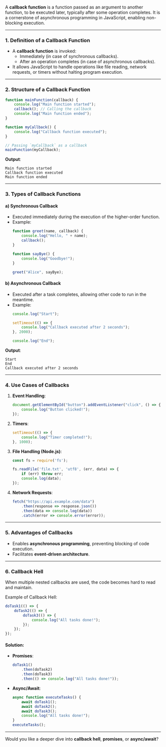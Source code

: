 A **callback function** is a function passed as an argument to another function, to be executed later, typically after some operation completes. It is a cornerstone of asynchronous programming in JavaScript, enabling non-blocking execution.

---

### 1. **Definition of a Callback Function**
- A **callback function** is invoked:
  - Immediately (in case of synchronous callbacks).
  - After an operation completes (in case of asynchronous callbacks).
- It allows JavaScript to handle operations like file reading, network requests, or timers without halting program execution.

---

### 2. **Structure of a Callback Function**
```javascript
function mainFunction(callback) {
    console.log("Main function started");
    callback(); // Calling the callback
    console.log("Main function ended");
}

function myCallback() {
    console.log("Callback function executed");
}

// Passing `myCallback` as a callback
mainFunction(myCallback);
```
**Output**:
```
Main function started
Callback function executed
Main function ended
```

---

### 3. **Types of Callback Functions**
#### a) **Synchronous Callback**
- Executed immediately during the execution of the higher-order function.
- Example:
  ```javascript
  function greet(name, callback) {
      console.log("Hello, " + name);
      callback();
  }

  function sayBye() {
      console.log("Goodbye!");
  }

  greet("Alice", sayBye);
  ```

#### b) **Asynchronous Callback**
- Executed after a task completes, allowing other code to run in the meantime.
- Example:
  ```javascript
  console.log("Start");

  setTimeout(() => {
      console.log("Callback executed after 2 seconds");
  }, 2000);

  console.log("End");
  ```
**Output**:
```
Start
End
Callback executed after 2 seconds
```

---

### 4. **Use Cases of Callbacks**
1. **Event Handling**:
   ```javascript
   document.getElementById("button").addEventListener("click", () => {
       console.log("Button clicked!");
   });
   ```

2. **Timers**:
   ```javascript
   setTimeout(() => {
       console.log("Timer completed!");
   }, 1000);
   ```

3. **File Handling (Node.js)**:
   ```javascript
   const fs = require('fs');

   fs.readFile('file.txt', 'utf8', (err, data) => {
       if (err) throw err;
       console.log(data);
   });
   ```

4. **Network Requests**:
   ```javascript
   fetch("https://api.example.com/data")
       .then(response => response.json())
       .then(data => console.log(data))
       .catch(error => console.error(error));
   ```

---

### 5. **Advantages of Callbacks**
- Enables **asynchronous programming**, preventing blocking of code execution.
- Facilitates **event-driven architecture**.

---

### 6. **Callback Hell**
When multiple nested callbacks are used, the code becomes hard to read and maintain.

Example of Callback Hell:
```javascript
doTask1(() => {
    doTask2(() => {
        doTask3(() => {
            console.log("All tasks done!");
        });
    });
});
```

#### Solution: 
- **Promises**:
   ```javascript
   doTask1()
       .then(doTask2)
       .then(doTask3)
       .then(() => console.log("All tasks done!"));
   ```
- **Async/Await**:
   ```javascript
   async function executeTasks() {
       await doTask1();
       await doTask2();
       await doTask3();
       console.log("All tasks done!");
   }
   executeTasks();
   ```

---

Would you like a deeper dive into **callback hell**, **promises**, or **async/await**?
